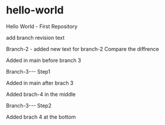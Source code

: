 # hello-world
Hello World - First Repository

add branch revision text

Branch-2 - added new text for branch-2
Compare the diffrence 

Added in main before branch 3


Branch-3--- Step1

Added in main after brach 3

Added brach-4 in the middle

Branch-3--- Step2

Added brach 4 at the bottom

